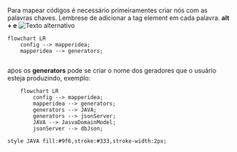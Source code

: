
Para mapear códigos é necessário primeiramentes criar nós com as palavras chaves. Lembrese de adicionar a tag element em cada palavra.
**alt + e** ![Texto alternativo](https://github.com/HamiltonVentura/MapperIdea-Java/blob/main/icones/element.png)


```mermaid
flowchart LR
    config --> mapperidea;
    mapperidea --> generators;
   
```
aṕos os **generators** pode se criar o nome dos geradores que o usuário esteja produzindo, exemṕlo:

```mermaid
    flowchart LR
        config --> mapperidea;
        mapperidea --> generators;
        generators --> JAVA;
        generators --> jsonServer;
        JAVA --> JasvaDomainModel;
        jsonServer --> dbJson;

style JAVA fill:#9f6,stroke:#333,stroke-width:2px;
```

